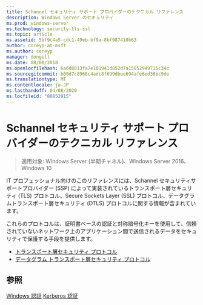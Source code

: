 ```yaml
---
title: Schannel セキュリティ サポート プロバイダーのテクニカル リファレンス
description: Windows Server のセキュリティ
ms.prod: windows-server
ms.technology: security-tls-ssl
ms.topic: article
ms.assetid: 5bf9c4a5-cdc1-49eb-bf9a-8bf987410b63
author: coreyp-at-msft
ms.author: coreyp
manager: dongill
ms.date: 08/08/2018
ms.openlocfilehash: 6a6d8813fa7e101941d852d7a15852949715c34c
ms.sourcegitcommit: b00d7c8968c4adc8f699dbee694afe6ed36bc9de
ms.translationtype: MT
ms.contentlocale: ja-JP
ms.lasthandoff: 04/08/2020
ms.locfileid: "80852915"
---
```

# <a name="schannel-security-support-provider-technical-reference"></a>Schannel セキュリティ サポート プロバイダーのテクニカル リファレンス

>適用対象: Windows Server (半期チャネル)、Windows Server 2016、Windows 10

IT プロフェッショナル向けのこのリファレンスには、Schannel セキュリティサポートプロバイダー (SSP) によって実装されているトランスポート層セキュリティ (TLS) プロトコル、Secure Sockets Layer (SSL) プロトコル、データグラムトランスポート層セキュリティ (DTLS) プロトコルに関する情報が含まれています。

これらのプロトコルは、証明書ベースの認証と対称暗号化キーを使用して、信頼されていないネットワーク上のアプリケーション間で送信されるデータをセキュリティで保護する手段を提供します。

- [トランスポート層セキュリティ プロトコル](transport-layer-security-protocol.md)
- [データグラム トランスポート層セキュリティ プロトコル](datagram-transport-layer-security-protocol.md)

## <a name="see-also"></a>参照
[Windows 認証](../windows-authentication/windows-authentication-overview.md)
[Kerberos 認証](../kerberos/kerberos-authentication-overview.md)


